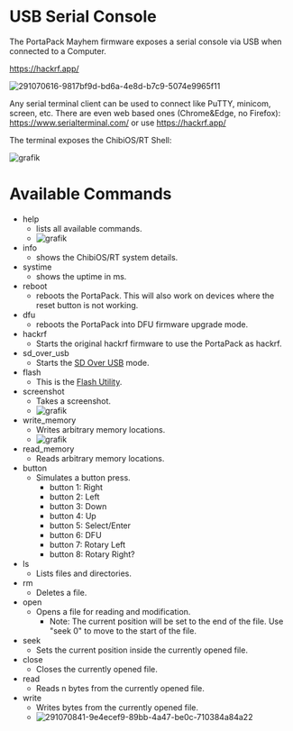 # USB Serial Console

The PortaPack Mayhem firmware exposes a serial console via USB when connected to a Computer.

https://hackrf.app/

![291070616-9817bf9d-bd6a-4e8d-b7c9-5074e9965f11](https://github.com/eried/portapack-mayhem/assets/13151053/f00a2a55-0116-4390-b5f4-cb11c4fb262a)

Any serial terminal client can be used to connect like PuTTY, minicom, screen, etc. There are even web based ones (Chrome&Edge, no Firefox): https://www.serialterminal.com/ or use https://hackrf.app/

The terminal exposes the ChibiOS/RT Shell:

![grafik](https://github.com/eried/portapack-mayhem/assets/13151053/0642485a-ff13-4386-a1f4-4516d654d8dc)

# Available Commands
* help
  * lists all available commands.
  * ![grafik](https://github.com/eried/portapack-mayhem/assets/13151053/80e42df3-3db7-4804-bdd7-5e33015781ee)
* info
  * shows the ChibiOS/RT system details.
* systime
  * shows the uptime in ms.
* reboot
  * reboots the PortaPack. This will also work on devices where the reset button is not working.
* dfu
  * reboots the PortaPack into DFU firmware upgrade mode.
* hackrf
  * Starts the original hackrf firmware to use the PortaPack as hackrf.
* sd_over_usb
  * Starts the [SD Over USB](SD-Over-USB) mode.
* flash
  * This is the [Flash Utility](Flash-Utility).
* screenshot
  * Takes a screenshot.
  * ![grafik](https://github.com/eried/portapack-mayhem/assets/13151053/1c5278a9-3977-4bf7-8043-44cc524e8b83)
* write_memory
  * Writes arbitrary memory locations.
  * ![grafik](https://github.com/eried/portapack-mayhem/assets/13151053/6d655d31-8de4-4c70-aa30-e0540583c236)
* read_memory
  * Reads arbitrary memory locations. 
* button
  * Simulates a button press.
    * button 1: Right
    * button 2: Left
    * button 3: Down
    * button 4: Up
    * button 5: Select/Enter
    * button 6: DFU
    * button 7: Rotary Left
    * button 8: Rotary Right?
* ls
  * Lists files and directories.
* rm
  * Deletes a file.
* open
  * Opens a file for reading and modification.
    * Note: The current position will be set to the end of the file. Use "seek 0" to move to the start of the file.
* seek
  * Sets the current position inside the currently opened file.
* close
  * Closes the currently opened file.
* read
  * Reads n bytes from the currently opened file.
* write
  * Writes bytes from the currently opened file.
  * ![291070841-9e4ecef9-89bb-4a47-be0c-710384a84a22](https://github.com/eried/portapack-mayhem/assets/13151053/b7156f62-537a-4a7b-9d76-0c197992a040)
